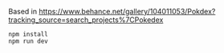 Based in https://www.behance.net/gallery/104011053/Pokdex?tracking_source=search_projects%7CPokedex

```
npm install
npm run dev
```
